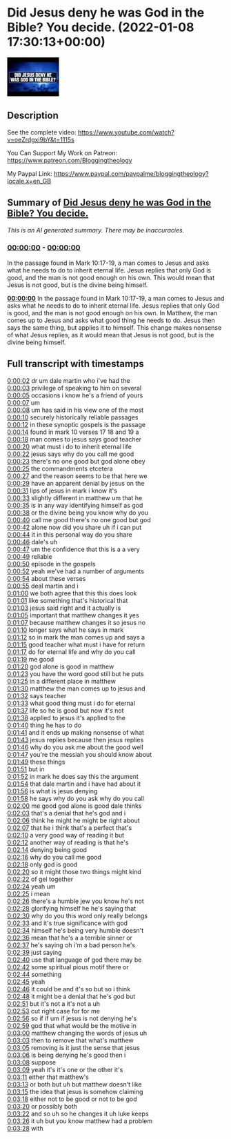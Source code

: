 # Did Jesus deny he was God in the Bible? You decide. (2022-01-08 17:30:13+00:00)

![alt Did Jesus deny he was God in the Bible? You decide.](Ch0T5K1O5y4.jpg "Did Jesus deny he was God in the Bible? You decide.")

## Description

See the complete video: https://www.youtube.com/watch?v=oeZrdgxi9bY&t=1115s

You Can Support My Work on Patreon:
https://www.patreon.com/Bloggingtheology

My Paypal Link: 
https://www.paypal.com/paypalme/bloggingtheology?locale.x=en_GB

## Summary of [Did Jesus deny he was God in the Bible? You decide.](https://www.youtube.com/watch?v=Ch0T5K1O5y4)


*This is an AI generated summary. There may be inaccuracies. [](/)*

### [00:00:00](https://www.youtube.com/watch?v=Ch0T5K1O5y4&t=0) - [00:00:00](https://www.youtube.com/watch?v=Ch0T5K1O5y4&t=0)

In the passage found in Mark 10:17-19, a man comes to Jesus and asks what he needs to do to inherit eternal life. Jesus replies that only God is good, and the man is not good enough on his own. This would mean that Jesus is not good, but is the divine being himself.

**[00:00:00](https://www.youtube.com/watch?v=Ch0T5K1O5y4&t=0)** In the passage found in Mark 10:17-19, a man comes to Jesus and asks what he needs to do to inherit eternal life. Jesus replies that only God is good, and the man is not good enough on his own. In Matthew, the man comes up to Jesus and asks what good thing he needs to do. Jesus then says the same thing, but applies it to himself. This change makes nonsense of what Jesus replies, as it would mean that Jesus is not good, but is the divine being himself.

## Full transcript with timestamps

[0:00:02](https://youtu.be/Ch0T5K1O5y4?t=2) dr um dale martin who i've had the  
[0:00:03](https://youtu.be/Ch0T5K1O5y4?t=3) privilege of speaking to him on several  
[0:00:05](https://youtu.be/Ch0T5K1O5y4?t=5) occasions i know he's a friend of yours  
[0:00:07](https://youtu.be/Ch0T5K1O5y4?t=7) um  
[0:00:08](https://youtu.be/Ch0T5K1O5y4?t=8) um has said in his view one of the most  
[0:00:10](https://youtu.be/Ch0T5K1O5y4?t=10) securely historically reliable passages  
[0:00:12](https://youtu.be/Ch0T5K1O5y4?t=12) in these synoptic gospels is the passage  
[0:00:14](https://youtu.be/Ch0T5K1O5y4?t=14) found in mark 10 verses 17 18 and 19 a  
[0:00:18](https://youtu.be/Ch0T5K1O5y4?t=18) man comes to jesus says good teacher  
[0:00:20](https://youtu.be/Ch0T5K1O5y4?t=20) what must i do to inherit eternal life  
[0:00:22](https://youtu.be/Ch0T5K1O5y4?t=22) jesus says why do you call me good  
[0:00:23](https://youtu.be/Ch0T5K1O5y4?t=23) there's no one good but god alone obey  
[0:00:25](https://youtu.be/Ch0T5K1O5y4?t=25) the commandments etcetera  
[0:00:27](https://youtu.be/Ch0T5K1O5y4?t=27) and the reason seems to be that here we  
[0:00:29](https://youtu.be/Ch0T5K1O5y4?t=29) have an apparent denial by jesus on the  
[0:00:31](https://youtu.be/Ch0T5K1O5y4?t=31) lips of jesus in mark i know it's  
[0:00:33](https://youtu.be/Ch0T5K1O5y4?t=33) slightly different in matthew um that he  
[0:00:35](https://youtu.be/Ch0T5K1O5y4?t=35) is in any way identifying himself as god  
[0:00:38](https://youtu.be/Ch0T5K1O5y4?t=38) or the divine being you know why do you  
[0:00:40](https://youtu.be/Ch0T5K1O5y4?t=40) call me good there's no one good but god  
[0:00:42](https://youtu.be/Ch0T5K1O5y4?t=42) alone now did you share uh if i can put  
[0:00:44](https://youtu.be/Ch0T5K1O5y4?t=44) it in this personal way do you share  
[0:00:46](https://youtu.be/Ch0T5K1O5y4?t=46) dale's uh  
[0:00:47](https://youtu.be/Ch0T5K1O5y4?t=47) um the confidence that this is a a very  
[0:00:49](https://youtu.be/Ch0T5K1O5y4?t=49) reliable  
[0:00:50](https://youtu.be/Ch0T5K1O5y4?t=50) episode in the gospels  
[0:00:52](https://youtu.be/Ch0T5K1O5y4?t=52) yeah we've had a number of arguments  
[0:00:54](https://youtu.be/Ch0T5K1O5y4?t=54) about these verses  
[0:00:55](https://youtu.be/Ch0T5K1O5y4?t=55) deal martin and i  
[0:01:00](https://youtu.be/Ch0T5K1O5y4?t=60) we both agree that this this does look  
[0:01:01](https://youtu.be/Ch0T5K1O5y4?t=61) like something that's historical that  
[0:01:03](https://youtu.be/Ch0T5K1O5y4?t=63) jesus said right and it actually is  
[0:01:05](https://youtu.be/Ch0T5K1O5y4?t=65) important that matthew changes it yes  
[0:01:07](https://youtu.be/Ch0T5K1O5y4?t=67) because matthew changes it so jesus no  
[0:01:10](https://youtu.be/Ch0T5K1O5y4?t=70) longer says what he says in mark  
[0:01:12](https://youtu.be/Ch0T5K1O5y4?t=72) so in mark the man comes up and says a  
[0:01:15](https://youtu.be/Ch0T5K1O5y4?t=75) good teacher what must i have for return  
[0:01:17](https://youtu.be/Ch0T5K1O5y4?t=77) do for eternal life and why do you call  
[0:01:19](https://youtu.be/Ch0T5K1O5y4?t=79) me good  
[0:01:20](https://youtu.be/Ch0T5K1O5y4?t=80) god alone is good in matthew  
[0:01:23](https://youtu.be/Ch0T5K1O5y4?t=83) you have the word good still but he puts  
[0:01:25](https://youtu.be/Ch0T5K1O5y4?t=85) in a different place in matthew  
[0:01:30](https://youtu.be/Ch0T5K1O5y4?t=90) matthew the man comes up to jesus and  
[0:01:32](https://youtu.be/Ch0T5K1O5y4?t=92) says teacher  
[0:01:33](https://youtu.be/Ch0T5K1O5y4?t=93) what good thing must i do for eternal  
[0:01:37](https://youtu.be/Ch0T5K1O5y4?t=97) life so he is good but now it's not  
[0:01:38](https://youtu.be/Ch0T5K1O5y4?t=98) applied to jesus it's applied to the  
[0:01:40](https://youtu.be/Ch0T5K1O5y4?t=100) thing he has to do  
[0:01:41](https://youtu.be/Ch0T5K1O5y4?t=101) and it ends up making nonsense of what  
[0:01:43](https://youtu.be/Ch0T5K1O5y4?t=103) jesus replies because then jesus replies  
[0:01:46](https://youtu.be/Ch0T5K1O5y4?t=106) why do you ask me about the good well  
[0:01:47](https://youtu.be/Ch0T5K1O5y4?t=107) you're the messiah you should know about  
[0:01:49](https://youtu.be/Ch0T5K1O5y4?t=109) these things  
[0:01:51](https://youtu.be/Ch0T5K1O5y4?t=111) but in  
[0:01:52](https://youtu.be/Ch0T5K1O5y4?t=112) in mark he does say this the argument  
[0:01:54](https://youtu.be/Ch0T5K1O5y4?t=114) that dale martin and i have had about it  
[0:01:56](https://youtu.be/Ch0T5K1O5y4?t=116) is what is jesus denying  
[0:01:58](https://youtu.be/Ch0T5K1O5y4?t=118) he says why do you ask why do you call  
[0:02:00](https://youtu.be/Ch0T5K1O5y4?t=120) me good god alone is good dale thinks  
[0:02:03](https://youtu.be/Ch0T5K1O5y4?t=123) that's a denial that he's god and i  
[0:02:06](https://youtu.be/Ch0T5K1O5y4?t=126) think he might he might be right about  
[0:02:07](https://youtu.be/Ch0T5K1O5y4?t=127) that he i think that's a perfect that's  
[0:02:10](https://youtu.be/Ch0T5K1O5y4?t=130) a very good way of reading it but  
[0:02:12](https://youtu.be/Ch0T5K1O5y4?t=132) another way of reading is that he's  
[0:02:14](https://youtu.be/Ch0T5K1O5y4?t=134) denying being good  
[0:02:16](https://youtu.be/Ch0T5K1O5y4?t=136) why do you call me good  
[0:02:18](https://youtu.be/Ch0T5K1O5y4?t=138) only god is good  
[0:02:20](https://youtu.be/Ch0T5K1O5y4?t=140) so it might those two things might kind  
[0:02:22](https://youtu.be/Ch0T5K1O5y4?t=142) of gel together  
[0:02:24](https://youtu.be/Ch0T5K1O5y4?t=144) yeah um  
[0:02:25](https://youtu.be/Ch0T5K1O5y4?t=145) i mean  
[0:02:26](https://youtu.be/Ch0T5K1O5y4?t=146) there's a humble jew you know he's not  
[0:02:28](https://youtu.be/Ch0T5K1O5y4?t=148) glorifying himself he he's saying that  
[0:02:30](https://youtu.be/Ch0T5K1O5y4?t=150) why do you this word only really belongs  
[0:02:33](https://youtu.be/Ch0T5K1O5y4?t=153) and it's true significance with god  
[0:02:34](https://youtu.be/Ch0T5K1O5y4?t=154) himself he's being very humble doesn't  
[0:02:36](https://youtu.be/Ch0T5K1O5y4?t=156) mean that he's a a terrible sinner or  
[0:02:37](https://youtu.be/Ch0T5K1O5y4?t=157) he's saying oh i'm a bad person he's  
[0:02:39](https://youtu.be/Ch0T5K1O5y4?t=159) just saying  
[0:02:40](https://youtu.be/Ch0T5K1O5y4?t=160) use that language of god there may be  
[0:02:42](https://youtu.be/Ch0T5K1O5y4?t=162) some spiritual pious motif there or  
[0:02:44](https://youtu.be/Ch0T5K1O5y4?t=164) something  
[0:02:45](https://youtu.be/Ch0T5K1O5y4?t=165) yeah  
[0:02:46](https://youtu.be/Ch0T5K1O5y4?t=166) it could be and it's so but so i think  
[0:02:48](https://youtu.be/Ch0T5K1O5y4?t=168) it might be a denial that he's god but  
[0:02:51](https://youtu.be/Ch0T5K1O5y4?t=171) but it's not a it's not a uh  
[0:02:53](https://youtu.be/Ch0T5K1O5y4?t=173) cut right case for for me  
[0:02:56](https://youtu.be/Ch0T5K1O5y4?t=176) so if if um if jesus is not denying he's  
[0:02:59](https://youtu.be/Ch0T5K1O5y4?t=179) god that what would be the motive in  
[0:03:00](https://youtu.be/Ch0T5K1O5y4?t=180) matthew changing the words of jesus uh  
[0:03:03](https://youtu.be/Ch0T5K1O5y4?t=183) then to remove that what's matthew  
[0:03:05](https://youtu.be/Ch0T5K1O5y4?t=185) removing is it just the sense that jesus  
[0:03:06](https://youtu.be/Ch0T5K1O5y4?t=186) is being denying he's good then i  
[0:03:08](https://youtu.be/Ch0T5K1O5y4?t=188) suppose  
[0:03:09](https://youtu.be/Ch0T5K1O5y4?t=189) yeah it's it's one or the other it's  
[0:03:11](https://youtu.be/Ch0T5K1O5y4?t=191) either that matthew's  
[0:03:13](https://youtu.be/Ch0T5K1O5y4?t=193) or both but uh but matthew doesn't like  
[0:03:15](https://youtu.be/Ch0T5K1O5y4?t=195) the idea that jesus is somehow claiming  
[0:03:18](https://youtu.be/Ch0T5K1O5y4?t=198) either not to be good or not to be god  
[0:03:20](https://youtu.be/Ch0T5K1O5y4?t=200) or possibly both  
[0:03:22](https://youtu.be/Ch0T5K1O5y4?t=202) and so uh so he changes it uh luke keeps  
[0:03:26](https://youtu.be/Ch0T5K1O5y4?t=206) it uh but you know matthew had a problem  
[0:03:28](https://youtu.be/Ch0T5K1O5y4?t=208) with  
